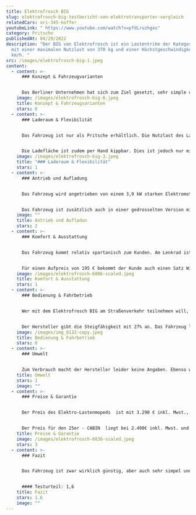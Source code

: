 ```yaml
---
title: Elektrofrosch BIG
slug: elektrofrosch-big-testbericht-von-elektrotransporter-vergleich
relatedCars: ari-345-koffer
youtubeLink: " https://www.youtube.com/watch?v=pfdLruzhgxs"
category: Pritsche
publishedAt: 04/29/2022
description: "Der BIG von Elektrofrosch ist ein Lastentrike der Kategorie L2e
  mit einer maximalen Nutzlast von 370 kg und einer Höchstgeschwindigkeit von 42
  km/h. "
src: /images/elektrofrosch-big-1.jpeg
content:
  - content: >-
      ### Konzept & Fahrzeugvarianten


      Das Berliner Unternehmen hat sich zum Ziel gesetzt, sehr simple und somit auch günstige Fahrzeuge für jedermann anzubieten. Der Elektrofrosch BIG ist einer von mehreren Elektro-Kleintransportern des Unternehmens. Das Lastentrike ist so simpel wie möglich gehalten und verfügt über einen  Sitzplatz. Möchte eine zweite Person mitfahren, kann eine zusätzliche Sitzbank an der Rückwand der Pritsche nach unten geklappt werden. Diese Sitzmöglichkeit ist jedoch nicht im öffentlichen Straßenverkehr zulässig. Beim BIG handelt es sich zusätzlich um eine Erweiterung des Elektrofrosch Basis-Fahrzeugs. Der BIG verfügt so im Gegensatz zum Basisfahrzeug über eine rund 1,80 m hohe Fahrerkabine.
    image: /images/elektrofrosch-big-6.jpeg
    title: Konzept & Fahrzeugvarianten
    stars: 0
  - content: >-
      ### Laderaum & Flexibilität


      Das Fahrzeug ist nur als Pritsche erhältlich. Die Nutzlast des Lastenmopeds liegt offiziell bei 370 Kilogramm, laut Hersteller seien jedoch auch bis zu 500 Kilogramm machbar. Die Ladefläche der Pritsche ist schätzungsweise zwischen 1,70- 1,80 m lang und 1,28 m breit. Die Höhe des Aufbaus beträgt 1,41m. Zur Bordwandhöhe findet sich keine Angabe. Wir schätzen aber diese liegt wie bei vergleichbaren Fahrzeugen bei 25-30 cm. Die 3 seitlichen Bordwände können zudem alle nach unten geklappt werden. Dies ermöglicht mehr Staufläche und so können auch sperrige Gegenstände transportiert werden. 


      Die Ladefläche ist zudem per Hand kippbar. Dies ist jedoch nur mit leichtem Materialien wie beispielsweise Grünschnitt möglich. Wer Bauschutt abkippen möchte, wird sicherlich seine Probleme bekommen.
    image: /images/elektrofrosch-big-3.jpeg
    title: "### Laderaum & Flexibilität"
    stars: 1
  - content: >-
      ### Antrieb und Aufladung


      Das Fahrzeug wird angetrieben von einem 3,9 kW starken Elektromotor. Die Höchstgeschwindigkeit des Trikes liegt bei 42 km/h und die maximale Reichweite beträgt laut Hersteller 60 km. Die 72-V-Batterie, lädt an einer Haushaltssteckdose in 7 Stunden. Mit einem Typ2-Adapter lässt sich das Fahrzeug  ebenso an einer Ladesäule aufladen. 


      Das Fahrzeug ist zusätzlich auch in einer gedrosselten Version mit 25 km/h Höchstgeschwindigkeit als 25er CABIN erhältlich.
    image: ""
    title: Antrieb und Aufladun
    stars: 2
  - content: >-
      ### Komfort & Ausstattung


      Das Fahrzeug kommt relativ spartanisch zum Kunden. Am Lenkrad ist ein simpler digitaler Tacho verbaut. Gebremst wird das Fahrzeug vorne durch eine hydraulische Bremse und hinten durch eine Feststell-Bremse. Das Fahrzeug lässt sich zusätzlich durch ein Hybrid-Modul für 990€ Aufpreis erweitern. Hier sorgt ein  benzinbetriebener Generator für mehr Reichweite und Leistungssteigerung.  


      Für einen Aufpreis von 195 € bekommt der Kunde auch einen Satz Winterreifen zum Fahrzeug. Ebenso ist ein Planenaufbau für 199 € Aufpreis erhältlich.
    image: /images/elektrofrosch-6806-scaled.jpeg
    title: Komfort & Ausstattung
    stars: 1
  - content: >-
      ### Bedienung & Fahrbetrieb


      Wer mit dem Elektrofrosch BIG am Straßenverkehr teilnehmen will, muss trotz des Kabinen-Daches einen Helm tragen, da kein Sicherheitsgurt verbaut ist. 


      Der Hersteller gibt die Steigfähigkeit mit 27% an. Das Fahrzeug lässt sich demnach auch im bergigen Gelände einsetzen. Zusätzlich bietet das Lastenmoped eine kleinen Stauraum unter der Sitzfläche für beispielsweise Werkzeug.
    image: /images/img_0132-copy.jpeg
    title: Bedienung & Fahrbetrieb
    stars: 0
  - content: >-
      ### Umwelt


      Zum Verbrauch macht der Hersteller leider keine Angaben. Ebenso wenig zur Kapazität der Batterie.
    title: Umwelt
    stars: 1
    image: ""
  - content: >-
      ### Preise & Garantie


      Der Preis des Elektro-Lastenmopeds  ist mit 3.290 € inkl. Mwst., zzgl. Versand wirklich niedrig. Zieht man die Mehrwertsteuer ab, kostet der BIG sogar nur 2.664,90 €.  Die gibt Elektrofrosch mit 3-6 Monate an. Zur Garantie auf Fahrzeug und Batterie macht der Hersteller leider keine Angabe. 


      Der Preis für den 25er - CABIN  liegt bei 2.490€ inkl. Mwst. und ohne Kabine bei 2.390€ inkl. Mwst. Das Basisfahrzeug des Lastenmopeds ohne Kabine kostet 3.190 € inkl. Mehrwertsteuer.
    title: Preise & Garantie
    image: /images/elektrofrosch-6836-scaled.jpeg
    stars: 3
  - content: >-
      ### Fazit


      Das Fahrzeug ist zwar wirklich günstig, aber auch sehr simpel und spartanisch ausgestattet. Leider macht der Händler wenig Angaben zu technischen Daten des Fahrzeugs. Das Lastentrike  eignet sich wohl am besten für den Einsatz auf Privatgelände oder auf dem Land. Möglich Einsatzfelder des Fahrzeugs sind Landwirtschafts-, Bau- oder Handwerksbetriebe. Für Lieferdienste im urbanen Raum eignet sich die Pritsche weniger.


      #### Testurteil: 1,6
    title: Fazit
    stars: 1.6
    image: ""
---
```

